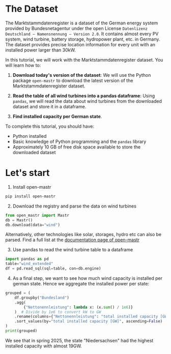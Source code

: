 
# The Dataset
<!-- BEGIN-ANNOTATION: oeo -->
The Marktstammdatenregister is a dataset of the German energy system provided by Bundesnetagentur under the open License `Datenlizenz Deutschland – Namensnennung – Version 2.0`. It contains almost every PV system, wind turbine, battery storage, hydropower plant, etc. in Germany. The dataset provides precise location information for every unit with an installed power larger than 30kW.


In this tutorial, we will work with the Marktstammdatenregister dataset. You will learn how to:

1. **Download today's version of the dataset**: We will use the Python package `open-mastr` to download the latest version of the Marktstammdatenregister dataset.

2. **Read the table of all wind turbines into a pandas dataframe**: Using `pandas`, we will read the data about wind turbines from the downloaded dataset and store it in a dataframe.

3. **Find installed capacity per German state**.

To complete this tutorial, you should have:

* Python installed
* Basic knowledge of Python programming and the `pandas` library
* Approximately 10 GB of free disk space available to store the downloaded dataset


# Let's start
1. Install open-mastr
<!-- END-ANNOTATION: oeo -->

```bash
pip install open-mastr 
```
<!-- BEGIN-ANNOTATION: oeo -->

2. Download the registry and parse the data on wind turbines
<!-- END-ANNOTATION: oeo -->
```python
from open_mastr import Mastr
db = Mastr()
db.download(data="wind")
```
<!-- BEGIN-ANNOTATION: oeo -->
Alternatively, other technologies like solar, storages, hydro etc can also be parsed. Find a full list at the [documentation page of open-mastr](https://open-mastr.readthedocs.io/en/latest/reference/basic/#open_mastr.Mastr.download)

3. Use pandas to read the wind turbine table to a dataframe
<!-- END-ANNOTATION: oeo -->
```python
import pandas as pd
table="wind_extended"
df = pd.read_sql(sql=table, con=db.engine)
```
<!-- BEGIN-ANNOTATION: oeo -->

4. As a final step, we want to see how much wind capacity is installed per german state. Hence we aggregate the installed power per state:
<!-- END-ANNOTATION: oeo -->
```python
grouped = (
    df.groupby("Bundesland")
    .agg(
        {"Nettonennleistung": lambda x: (x.sum() / 1e6)}
    )  # Divide by 1e6 to convert kW to GW
    .rename(columns={"Nettonennleistung": "total installed capacity [GW]"})
    .sort_values(by="total installed capacity [GW]", ascending=False)
)
print(grouped)
```
<!-- BEGIN-ANNOTATION: oeo -->
We see that in spring 2025, the state "Niedersachsen" had the highest installed capacity with almost 19GW.
<!-- END-ANNOTATION: oeo -->